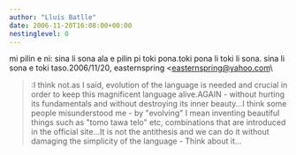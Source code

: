 ```yaml
---
author: "Lluís Batlle"
date: 2006-11-20T16:08:00+00:00
nestinglevel: 0
---
```

mi pilin e ni: sina li sona ala e pilin pi toki pona.toki pona li toki li sona. sina li sona e toki taso.2006/11/20, easternspring <[easternspring@yahoo.com](mailto://easternspring@yahoo.com)\
>:I think not.as I said, evolution of the language is needed and crucial in order to keep this magnificent language alive.AGAIN - without hurting its fundamentals and without destroying its inner beauty...I think some people misunderstood me - by "evolving" I mean inventing beautiful things such as "tomo tawa telo" etc, combinations that are introduced in the official site...It is not the antithesis and we can do it without damaging the simplicity of the language - Think about it...